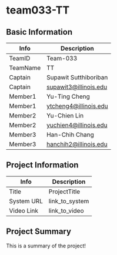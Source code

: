 # team033-TT

## Basic Information

|   Info      |        Description     |
| ----------- | ---------------------- |
| TeamID      |        Team-033        |
| TeamName    |           TT         |
| Captain     | Supawit Sutthiboriban  |
| Captain     |  supawit3@illinois.edu  |
| Member1     |        Yu-Ting Cheng       |
| Member1     |   ytcheng4@illinois.edu  |
| Member2     |     Yu-Chien Lin    |
| Member2     |  yuchien4@illinois.edu |
| Member3     |     Han-Chih Chang     |
| Member3     |  hanchih2@illinois.edu |

## Project Information

|   Info      |        Description     |
| ----------- | ---------------------- |
|  Title      |       ProjectTitle     |
| System URL  |      link_to_system    |
| Video Link  |      link_to_video     |

## Project Summary

This is a summary of the project!
